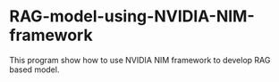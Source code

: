 # RAG-model-using-NVIDIA-NIM-framework
This program show how to use NVIDIA NIM framework to develop RAG based model.
